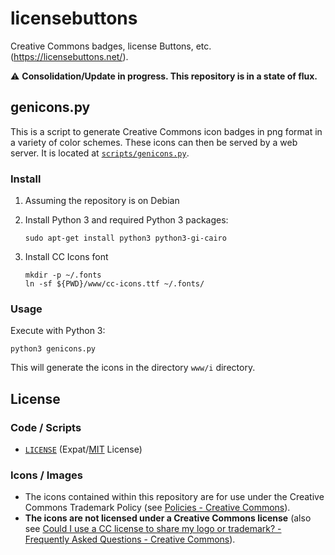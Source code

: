 # licensebuttons

Creative Commons badges, license Buttons, etc. (<https://licensebuttons.net/>).


:warning: **Consolidation/Update in progress. This repository is in a state of
flux.**


## genicons.py

This is a script to generate Creative Commons icon badges in png format in a
variety of color schemes. These icons can then be served by a web server. It is
located at [`scripts/genicons.py`](scripts/genicons.py).


### Install

1. Assuming the repository is on Debian
2. Install Python 3 and required Python 3 packages:

    ```shell
    sudo apt-get install python3 python3-gi-cairo
    ```

3. Install CC Icons font

    ```shell
    mkdir -p ~/.fonts
    ln -sf ${PWD}/www/cc-icons.ttf ~/.fonts/
    ```


### Usage

Execute with Python 3:

```shell
python3 genicons.py
```

This will generate the icons in the directory `www/i` directory.


## License


### Code / Scripts

- [`LICENSE`](LICENSE) (Expat/[MIT][mit] License)

[mit]: http://www.opensource.org/licenses/MIT "The MIT License | Open Source Initiative"


### Icons / Images

- The icons contained within this repository are for use under the Creative
  Commons Trademark Policy (see [Policies - Creative Commons][ccpolicies]).
- **The icons are not licensed under a Creative Commons license** (also see
  [Could I use a CC license to share my logo or trademark? - Frequently Asked
  Questions - Creative Commons][tmfaq]).

[ccpolicies]: https://creativecommons.org/policies
[tmfaq]: https://creativecommons.org/faq/#could-i-use-a-cc-license-to-share-my-logo-or-trademark
